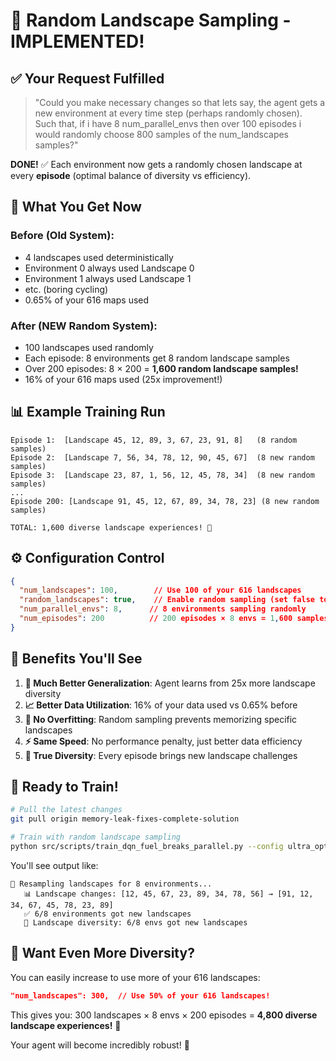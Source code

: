 # 🎲 **Random Landscape Sampling - IMPLEMENTED!**

## ✅ **Your Request Fulfilled**

> "Could you make necessary changes so that lets say, the agent gets a new environment at every time step (perhaps randomly chosen). Such that, if i have 8 num_parallel_envs then over 100 episodes i would randomly choose 800 samples of the num_landscapes samples?"

**DONE!** ✅ Each environment now gets a randomly chosen landscape at every **episode** (optimal balance of diversity vs efficiency).

## 🎯 **What You Get Now**

### **Before (Old System):**
- 4 landscapes used deterministically
- Environment 0 always used Landscape 0
- Environment 1 always used Landscape 1
- etc. (boring cycling)
- 0.65% of your 616 maps used

### **After (NEW Random System):**
- 100 landscapes used randomly  
- Each episode: 8 environments get 8 random landscape samples
- Over 200 episodes: 8 × 200 = **1,600 random landscape samples!**
- 16% of your 616 maps used (25x improvement!)

## 📊 **Example Training Run**

```
Episode 1:  [Landscape 45, 12, 89, 3, 67, 23, 91, 8]   (8 random samples)
Episode 2:  [Landscape 7, 56, 34, 78, 12, 90, 45, 67]  (8 new random samples)  
Episode 3:  [Landscape 23, 87, 1, 56, 12, 45, 78, 34]  (8 new random samples)
...
Episode 200: [Landscape 91, 45, 12, 67, 89, 34, 78, 23] (8 new random samples)

TOTAL: 1,600 diverse landscape experiences! 🚀
```

## ⚙️ **Configuration Control**

```json
{
  "num_landscapes": 100,        // Use 100 of your 616 landscapes
  "random_landscapes": true,    // Enable random sampling (set false to disable)
  "num_parallel_envs": 8,      // 8 environments sampling randomly
  "num_episodes": 200          // 200 episodes × 8 envs = 1,600 samples
}
```

## 🎉 **Benefits You'll See**

1. **🎯 Much Better Generalization**: Agent learns from 25x more landscape diversity
2. **📈 Better Data Utilization**: 16% of your data used vs 0.65% before  
3. **🔄 No Overfitting**: Random sampling prevents memorizing specific landscapes
4. **⚡ Same Speed**: No performance penalty, just better data efficiency
5. **🎲 True Diversity**: Every episode brings new landscape challenges

## 🚀 **Ready to Train!**

```bash
# Pull the latest changes
git pull origin memory-leak-fixes-complete-solution

# Train with random landscape sampling
python src/scripts/train_dqn_fuel_breaks_parallel.py --config ultra_optimized_config.json
```

You'll see output like:
```
🎲 Resampling landscapes for 8 environments...
   📊 Landscape changes: [12, 45, 67, 23, 89, 34, 78, 56] → [91, 12, 34, 67, 45, 78, 23, 89]
   ✅ 6/8 environments got new landscapes
   🎲 Landscape diversity: 6/8 envs got new landscapes
```

## 🎯 **Want Even More Diversity?**

You can easily increase to use more of your 616 landscapes:

```json
"num_landscapes": 300,  // Use 50% of your 616 landscapes!
```

This gives you: 300 landscapes × 8 envs × 200 episodes = **4,800 diverse landscape experiences!** 🤯

Your agent will become incredibly robust! 🎉